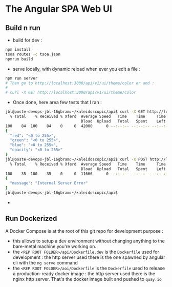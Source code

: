 # The Angular SPA Web UI

## Build n run

* build for dev :

```bash
npm install
tsoa routes -c tsoa.json
npmrun build
```

* serve locally, with dynamic reload when ever you edit a file :

```bash
npm run server
# Then go to http://localhost:3000/api/v1/ui/theme/color or and :
#
# curl -X GET http://localhost:3000/api/v1/ui/theme/color
```

* Once done, here area few tests that I ran :

```bash
jbl@poste-devops-jbl-16gbram:~/kaleidoscopic/api$ curl -X GET http://localhost:3000/api/v1/ui/theme/color | jq .
  % Total    % Received % Xferd  Average Speed   Time    Time     Time  Current
                                 Dload  Upload   Total   Spent    Left  Speed
100    84  100    84    0     0  42000      0 --:--:-- --:--:-- --:--:-- 42000
{
  "red": "<0 to 255>",
  "green": "<0 to 255>",
  "blue": "<0 to 255>",
  "opacity": "<0 to 255>"
}
jbl@poste-devops-jbl-16gbram:~/kaleidoscopic/api$ curl -X POST http://localhost:3000/api/v1/management/ui/theme/color | jq .
  % Total    % Received % Xferd  Average Speed   Time    Time     Time  Current
                                 Dload  Upload   Total   Spent    Left  Speed
100    35  100    35    0     0  11666      0 --:--:-- --:--:-- --:--:-- 11666
{
  "message": "Internal Server Error"
}
jbl@poste-devops-jbl-16gbram:~/kaleidoscopic/api$
```
* 

## Run Dockerized

A Docker Compose is at the root of this git repo for development purpose :

* this allows to setup a dev environment without changing anything to the bare-metal machine you're working on.
* the `<REP ROOT FOLDER>/api/Dockerfile.dev` is the `Dockerfile` used for development : the http server used there is the one spawned by angular cli with the `ng serve` command
* the `<REP ROOT FOLDER>/aoi/Dockerfile` is the `Dockerfile` used to release a production-ready docker image : the http server used there is the nginx http server. That's the docker image built and pushed to `quay.io`
